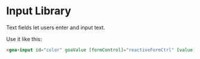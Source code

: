 # Input Library

Text fields let users enter and input text.

Use it like this:
```html
<goa-input id="color" goaValue [formControl]="reactiveFormCtrl" [value]="reactiveFormCtrl.value"></goa-input>
```
